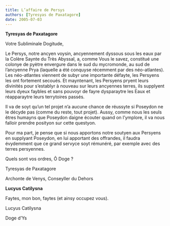 ```yaml
---
title: L’affaire de Persys
authors: [Tyresyas de Paxatagore]
date: 2005-07-03
---
```


**Tyresyas de Paxatagore**

Votre Subliminale Dogitude,

Le Persys, notre ancyen voysin, ancyennement dyssous sous les eaux par la Colère Saynte du Très Abyssal, a, comme Vous le savez, constitué une colonye de pyètre envergure dans le sud du mycromonde, au sud de l’ancyenne Prya (laquelle a été conquyse récemment par des néo-atlantes). Les néo-atlantes viennent de subyr une importante défayte, les Persyens les ont fortement secoués. Et mayntenant, les Persyens pryent leurs divinités pour s’establyr à nouveau sur leurs ancyennes terres, ils supplyent leurs dyeux faybles et sans pouvoyr de fayre dysparaytre les Eaux et réapparaytre leurs terrytoires passés.

Il va de soyt qu’un tel projet n’a aucune chance de réussyte si Poseydon ne le décyde pas (comme du reste, tout projet). Aussy, comme nous les seuls êtres humayns que Poseydon daigne écouter quand on l’ymplore, il va nous falloir prendre posityon sur cette questyon.

Pour ma part, je pense que si nous apportons notre soutyen aux Persyens en supplyant Poseydon, en lui apportant des offrandes, il faudra évydemment que ce grand servyce soyt rémunéré, par exemple avec des terres persyennes.

Quels sont vos ordres, Ô Doge ?

Tyresyas de Paxatagore

Archonte de Venys, Conseyller du Dehors

**Lucyus Catilysna**

Faytes, mon bon, faytes (et ainsy occupez vous).

Lucyus Catilysna

Doge d’Ys

